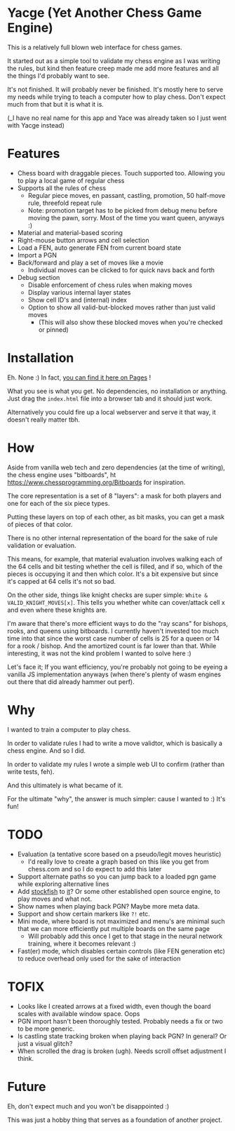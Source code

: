 # Yacge (Yet Another Chess Game Engine)

This is a relatively full blown web interface for chess games.

It started out as a simple tool to validate my chess engine as I was writing the rules, but kind then feature creep made me add more features and all the things I'd probably want to see.

It's not finished. It will probably never be finished. It's mostly here to serve my needs while trying to teach a computer how to play chess. Don't expect much from that but it is what it is.

(_I have no real name for this app and Yace was already taken so I just went with Yacge instead)

# Features

- Chess board with draggable pieces. Touch supported too. Allowing you to play a local game of regular chess
- Supports all the rules of chess
  - Regular piece moves, en passant, castling, promotion, 50 half-move rule, threefold repeat rule
  - Note: promotion target has to be picked from debug menu before moving the pawn, sorry. Most of the time you want queen, anyways :)
- Material and material-based scoring
- Right-mouse button arrows and cell selection
- Load a FEN, auto generate FEN from current board state
- Import a PGN
- Back/forward and play a set of moves like a movie
  - Individual moves can be clicked to for quick navs back and forth
- Debug section
  - Disable enforcement of chess rules when making moves
  - Display various internal layer states
  - Show cell ID's and (internal) index
  - Option to show all valid-but-blocked moves rather than just valid moves
    - (This will also show these blocked moves when you're checked or pinned)

# Installation

Eh. None :) In fact, [you can find it here on Pages](https://pvdz.github.io/yacge/) ! 

What you see is what you get. No dependencies, no installation or anything. Just drag the `index.html` file into a browser tab and it should just work.

Alternatively you could fire up a local webserver and serve it that way, it doesn't really matter tbh.

# How

Aside from vanilla web tech and zero dependencies (at the time of writing), the chess engine uses "bitboards", ht https://www.chessprogramming.org/Bitboards for inspiration.

The core representation is a set of 8 "layers": a mask for both players and one for each of the six piece types.

Putting these layers on top of each other, as bit masks, you can get a mask of pieces of that color.

There is no other internal representation of the board for the sake of rule validation or evaluation.

This means, for example, that material evaluation involves walking each of the 64 cells and bit testing whether the cell is filled, and if so, which of the pieces is occupying it and then which color. It's a bit expensive but since it's capped at 64 cells it's not so bad.

On the other side, things like knight checks are super simple: `White & VALID_KNIGHT_MOVES[x]`. This tells you whether white can cover/attack cell x and even where these knights are.

I'm aware that there's more efficient ways to do the "ray scans" for bishops, rooks, and queens using bitboards. I currently haven't invested too much time into that since the worst case number of cells is 25 for a queen or 14 for a rook / bishop. And the amortized count is far lower than that. While interesting, it was not the kind problem I wanted to solve here :)

Let's face it; If you want efficiency, you're probably not going to be eyeing a vanilla JS implementation anyways (when there's plenty of wasm engines out there that did already hammer out perf).

# Why

I wanted to train a computer to play chess.

In order to validate rules I had to write a move validtor, which is basically a chess engine. And so I did.

In order to validate my rules I wrote a simple web UI to confirm (rather than write tests, feh).

And this ultimately is what became of it.

For the ultimate "why", the answer is much simpler: cause I wanted to :) It's fun!

# TODO

- Evaluation (a tentative score based on a pseudo/legit moves heuristic)
  - I'd really love to create a graph based on this like you get from chess.com and so I do expect to add this later
- Support alternate paths so you can jump back to a loaded pgn game while exploring alternative lines
- Add [stockfish](https://github.com/nmrugg/stockfish.js) to [it](https://github.com/bjedrzejewski/stockfish-js)? Or some other established open source engine, to play moves and what not.
- Show names when playing back PGN? Maybe more meta data.
- Support and show certain markers like `?!` etc.
- Mini mode, where board is not maximized and menu's are minimal such that we can more efficiently put multiple boards on the same page
  - Will probably add this once I get to that stage in the neural network training, where it becomes relevant :)
- Fast(er) mode, which disables certain controls (like FEN generation etc) to reduce overhead only used for the sake of interaction

# TOFIX

- Looks like I created arrows at a fixed width, even though the board scales with available window space. Oops
- PGN import hasn't been thoroughly tested. Probably needs a fix or two to be more generic.
- Is castling state tracking broken when playing back PGN? In general? Or just a visual glitch?
- When scrolled the drag is broken (ugh). Needs scroll offset adjustment I think.

# Future

Eh, don't expect much and you won't be disappointed :)

This was just a hobby thing that serves as a foundation of another project.
